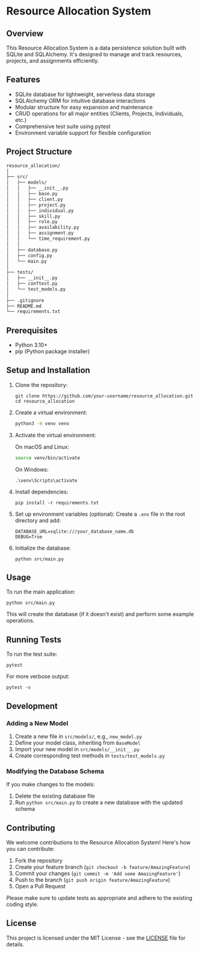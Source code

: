 # Resource Allocation System

## Overview

This Resource Allocation System is a data persistence solution built with SQLite and SQLAlchemy. It's designed to manage and track resources, projects, and assignments efficiently.

## Features

- SQLite database for lightweight, serverless data storage
- SQLAlchemy ORM for intuitive database interactions
- Modular structure for easy expansion and maintenance
- CRUD operations for all major entities (Clients, Projects, Individuals, etc.)
- Comprehensive test suite using pytest
- Environment variable support for flexible configuration

## Project Structure

```Bash
resource_allocation/
│
├── src/
│   ├── models/
│   │   ├── __init__.py
│   │   ├── base.py
│   │   ├── client.py
│   │   ├── project.py
│   │   ├── individual.py
│   │   ├── skill.py
│   │   ├── role.py
│   │   ├── availability.py
│   │   ├── assignment.py
│   │   └── time_requirement.py
│   │
│   ├── database.py
│   ├── config.py
│   └── main.py
│
├── tests/
│   ├── __init__.py
│   ├── conftest.py
│   └── test_models.py
│
├── .gitignore
├── README.md
└── requirements.txt
```

## Prerequisites

- Python 3.10+
- pip (Python package installer)

## Setup and Installation

1. Clone the repository:

   ```Base
   git clone https://github.com/your-username/resource_allocation.git
   cd resource_allocation
   ```

2. Create a virtual environment:

   ```Bash
   python3 -m venv venv
   ```

3. Activate the virtual environment:

   On macOS and Linux:

   ```Bash
   source venv/bin/activate
   ```

   On Windows:

   ```Base
   .\venv\Scripts\activate
   ```

4. Install dependencies:

   ```Base
   pip install -r requirements.txt
   ```

5. Set up environment variables (optional):
   Create a `.env` file in the root directory and add:

   ```Base
   DATABASE_URL=sqlite:///your_database_name.db
   DEBUG=True
   ```

6. Initialize the database:

   ```Base
   python src/main.py
   ```

## Usage

To run the main application:

```Base
python src/main.py
```

This will create the database (if it doesn't exist) and perform some example operations.

## Running Tests

To run the test suite:

```Base
pytest
```

For more verbose output:

```Base
pytest -v
```

## Development

### Adding a New Model

1. Create a new file in `src/models/`, e.g., `new_model.py`
2. Define your model class, inheriting from `BaseModel`
3. Import your new model in `src/models/__init__.py`
4. Create corresponding test methods in `tests/test_models.py`

### Modifying the Database Schema

If you make changes to the models:

1. Delete the existing database file
2. Run `python src/main.py` to create a new database with the updated schema

## Contributing

We welcome contributions to the Resource Allocation System! Here's how you can contribute:

1. Fork the repository
2. Create your feature branch (`git checkout -b feature/AmazingFeature`)
3. Commit your changes (`git commit -m 'Add some AmazingFeature'`)
4. Push to the branch (`git push origin feature/AmazingFeature`)
5. Open a Pull Request

Please make sure to update tests as appropriate and adhere to the existing coding style.

## License

This project is licensed under the MIT License - see the [LICENSE](LICENSE) file for details.
